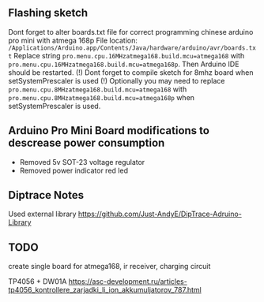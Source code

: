 
## Flashing sketch

Dont forget to alter boards.txt file for correct programming chinese arduino pro mini with atmega 168p
File location: `/Applications/Arduino.app/Contents/Java/hardware/arduino/avr/boards.txt`
Replace string `pro.menu.cpu.16MHzatmega168.build.mcu=atmega168` with `pro.menu.cpu.16MHzatmega168.build.mcu=atmega168p`.
Then Arduino IDE should be restarted.
(!) Dont forget to compile sketch for 8mhz board when setSystemPrescaler is used
(!) Optionally you may need to replace `pro.menu.cpu.8MHzatmega168.build.mcu=atmega168` with `pro.menu.cpu.8MHzatmega168.build.mcu=atmega168p` when setSystemPrescaler is used.

## Arduino Pro Mini Board modifications to descrease power consumption

- Removed 5v SOT-23 voltage regulator
- Removed power indicator red led

## Diptrace Notes

Used external library https://github.com/Just-AndyE/DipTrace-Adruino-Library

## TODO

create single board for atmega168, ir receiver, charging circuit

TP4056 + DW01A
https://asc-development.ru/articles-tp4056_kontrollere_zarjadki_li_ion_akkumuljatorov_787.html